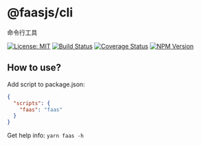 # @faasjs/cli

命令行工具

[![License: MIT](https://img.shields.io/npm/l/@faasjs/cli.svg)](https://github.com/faasjs/cli/blob/master/LICENSE)
[![Build Status](https://img.shields.io/travis/com/faasjs/cli.svg)](https://travis-ci.com/faasjs/cli)
[![Coverage Status](https://img.shields.io/codecov/c/github/faasjs/cli.svg)](https://codecov.io/gh/faasjs/cli)
[![NPM Version](https://img.shields.io/npm/v/@faasjs/cli.svg)](https://www.npmjs.com/package/@faasjs/cli)

## How to use?

Add script to package.json:

```json
{
  "scripts": {
    "faas": "faas"
  }
}
```

Get help info: `yarn faas -h`
